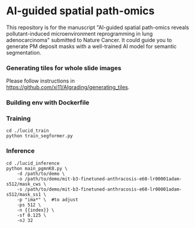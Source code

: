 # AI-guided spatial path-omics
This repository is for the manuscript "AI-guided spatial path-omics reveals pollutant-induced microenvironment reprogramming in lung adenocarcinoma" submitted to Nature Cancer. It could guide you to generate PM deposit masks with a well-trained AI model for semantic segmentation.

### Generating tiles for whole slide images
Please follow instructions in https://github.com/xi11/AIgrading/generating_tiles.

### Building env with Dockerfile

### Training
```
cd ./lucid_train
python train_segformer.py
```

### Inference
```
cd ./lucid_inference
python main_pgmnK8.py \
    -d /path/to/demo \
    -o /path/to/demo/mit-b3-finetuned-anthracosis-e60-lr00001adam-s512/mask_cws \
    -s /path/to/demo/mit-b3-finetuned-anthracosis-e60-lr00001adam-s512/mask_ss1 \ 
    -p "ima*" \  #to adjust
    -ps 512 \
    -n {{index}} \
    -sf 0.125 \
    -nJ 32

```